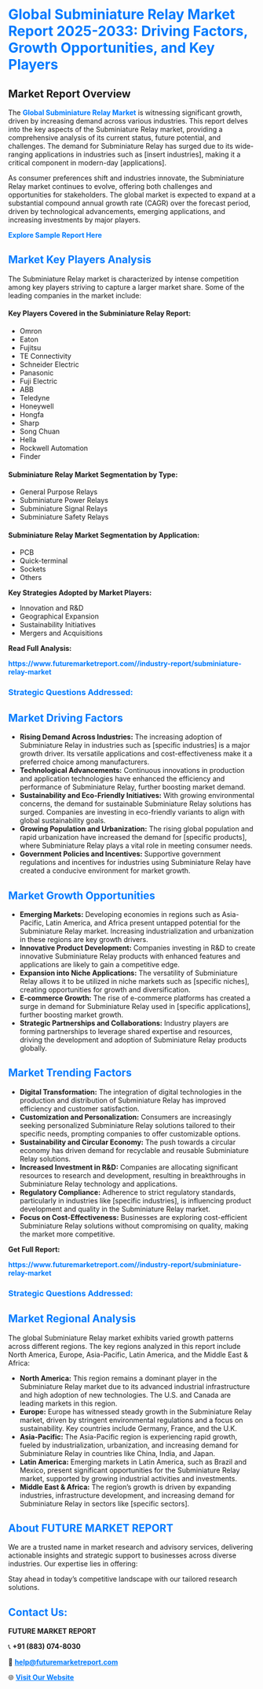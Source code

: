 <h1 style="color: #007BFF;">Global Subminiature Relay Market Report 2025-2033: Driving Factors, Growth Opportunities, and Key Players</h1>

<section id="overview">
<h2>Market Report Overview</h2>
<p>The <a href="https://www.futuremarketreport.com//industry-report/subminiature-relay-market" style="color: #007BFF; text-decoration: none;"><strong>Global Subminiature Relay Market</strong></a> is witnessing significant growth, driven by increasing demand across various industries. This report delves into the key aspects of the Subminiature Relay market, providing a comprehensive analysis of its current status, future potential, and challenges. The demand for Subminiature Relay has surged due to its wide-ranging applications in industries such as [insert industries], making it a critical component in modern-day [applications].</p>
<p>As consumer preferences shift and industries innovate, the Subminiature Relay market continues to evolve, offering both challenges and opportunities for stakeholders. The global market is expected to expand at a substantial compound annual growth rate (CAGR) over the forecast period, driven by technological advancements, emerging applications, and increasing investments by major players.</p>
</section>

<section id="overview">
<p><a href="https://www.futuremarketreport.com//request-sample/reportId=81815" style="color: #007BFF; text-decoration: none;"><strong>Explore Sample Report Here</strong></a></p>
</section>

<section id="key-players">
<h2 style="color: #007BFF;">Market Key Players Analysis</h2>
<p>The Subminiature Relay market is characterized by intense competition among key players striving to capture a larger market share. Some of the leading companies in the market include:</p>
<h4>Key Players Covered in the Subminiature Relay Report:</h4>
<ul><li>Omron</li><li>Eaton</li><li>Fujitsu</li><li>TE Connectivity</li><li>Schneider Electric</li><li>Panasonic</li><li>Fuji Electric</li><li>ABB</li><li>Teledyne</li><li>Honeywell</li><li>Hongfa</li><li>Sharp</li><li>Song Chuan</li><li>Hella</li><li>Rockwell Automation</li><li>Finder</li></ul>
<h4>Subminiature Relay Market Segmentation by Type:</h4>
<ul><li>General Purpose Relays</li><li>Subminiature Power Relays</li><li>Subminiature Signal Relays</li><li>Subminiature Safety Relays</li></ul>

<h4>Subminiature Relay Market Segmentation by Application:</h4>
<ul><li>PCB</li><li>Quick-terminal</li><li>Sockets</li><li>Others</li></ul>
<p><strong>Key Strategies Adopted by Market Players:</strong></p>
<ul>
<li>Innovation and R&D</li>
<li>Geographical Expansion</li>
<li>Sustainability Initiatives</li>
<li>Mergers and Acquisitions</li>
</ul>
</section>

<section>
<p><strong>Read Full Analysis: </strong></p><a href="https://www.futuremarketreport.com//industry-report/subminiature-relay-market" style="color: #007BFF; text-decoration: none;"><strong>https://www.futuremarketreport.com//industry-report/subminiature-relay-market</strong></a>
<h3 style="color: #007BFF;">Strategic Questions Addressed:</h3>
</section>

<section id="driving-factors">
<h2 style="color: #007BFF;">Market Driving Factors</h2>
<ul>
<li><strong>Rising Demand Across Industries:</strong> The increasing adoption of Subminiature Relay in industries such as [specific industries] is a major growth driver. Its versatile applications and cost-effectiveness make it a preferred choice among manufacturers.</li>
<li><strong>Technological Advancements:</strong> Continuous innovations in production and application technologies have enhanced the efficiency and performance of Subminiature Relay, further boosting market demand.</li>
<li><strong>Sustainability and Eco-Friendly Initiatives:</strong> With growing environmental concerns, the demand for sustainable Subminiature Relay solutions has surged. Companies are investing in eco-friendly variants to align with global sustainability goals.</li>
<li><strong>Growing Population and Urbanization:</strong> The rising global population and rapid urbanization have increased the demand for [specific products], where Subminiature Relay plays a vital role in meeting consumer needs.</li>
<li><strong>Government Policies and Incentives:</strong> Supportive government regulations and incentives for industries using Subminiature Relay have created a conducive environment for market growth.</li>
</ul>
</section>

<section id="growth-opportunities">
<h2 style="color: #007BFF;">Market Growth Opportunities</h2>
<ul>
<li><strong>Emerging Markets:</strong> Developing economies in regions such as Asia-Pacific, Latin America, and Africa present untapped potential for the Subminiature Relay market. Increasing industrialization and urbanization in these regions are key growth drivers.</li>
<li><strong>Innovative Product Development:</strong> Companies investing in R&D to create innovative Subminiature Relay products with enhanced features and applications are likely to gain a competitive edge.</li>
<li><strong>Expansion into Niche Applications:</strong> The versatility of Subminiature Relay allows it to be utilized in niche markets such as [specific niches], creating opportunities for growth and diversification.</li>
<li><strong>E-commerce Growth:</strong> The rise of e-commerce platforms has created a surge in demand for Subminiature Relay used in [specific applications], further boosting market growth.</li>
<li><strong>Strategic Partnerships and Collaborations:</strong> Industry players are forming partnerships to leverage shared expertise and resources, driving the development and adoption of Subminiature Relay products globally.</li>
</ul>
</section>

<section id="trending-factors">
<h2 style="color: #007BFF;">Market Trending Factors</h2>
<ul>
<li><strong>Digital Transformation:</strong> The integration of digital technologies in the production and distribution of Subminiature Relay has improved efficiency and customer satisfaction.</li>
<li><strong>Customization and Personalization:</strong> Consumers are increasingly seeking personalized Subminiature Relay solutions tailored to their specific needs, prompting companies to offer customizable options.</li>
<li><strong>Sustainability and Circular Economy:</strong> The push towards a circular economy has driven demand for recyclable and reusable Subminiature Relay solutions.</li>
<li><strong>Increased Investment in R&D:</strong> Companies are allocating significant resources to research and development, resulting in breakthroughs in Subminiature Relay technology and applications.</li>
<li><strong>Regulatory Compliance:</strong> Adherence to strict regulatory standards, particularly in industries like [specific industries], is influencing product development and quality in the Subminiature Relay market.</li>
<li><strong>Focus on Cost-Effectiveness:</strong> Businesses are exploring cost-efficient Subminiature Relay solutions without compromising on quality, making the market more competitive.</li>
</ul>
</section>

<section>
<p><strong>Get Full Report: </strong></p><a href="https://www.futuremarketreport.com//industry-report/subminiature-relay-market" style="color: #007BFF; text-decoration: none;"><strong>https://www.futuremarketreport.com//industry-report/subminiature-relay-market</strong></a>
<h3 style="color: #007BFF;">Strategic Questions Addressed:</h3>
</section>


<section id="regional-analysis">
<h2 style="color: #007BFF;">Market Regional Analysis</h2>
<p>The global Subminiature Relay market exhibits varied growth patterns across different regions. The key regions analyzed in this report include North America, Europe, Asia-Pacific, Latin America, and the Middle East & Africa:</p>
<ul>
<li><strong>North America:</strong> This region remains a dominant player in the Subminiature Relay market due to its advanced industrial infrastructure and high adoption of new technologies. The U.S. and Canada are leading markets in this region.</li>
<li><strong>Europe:</strong> Europe has witnessed steady growth in the Subminiature Relay market, driven by stringent environmental regulations and a focus on sustainability. Key countries include Germany, France, and the U.K.</li>
<li><strong>Asia-Pacific:</strong> The Asia-Pacific region is experiencing rapid growth, fueled by industrialization, urbanization, and increasing demand for Subminiature Relay in countries like China, India, and Japan.</li>
<li><strong>Latin America:</strong> Emerging markets in Latin America, such as Brazil and Mexico, present significant opportunities for the Subminiature Relay market, supported by growing industrial activities and investments.</li>
<li><strong>Middle East & Africa:</strong> The region’s growth is driven by expanding industries, infrastructure development, and increasing demand for Subminiature Relay in sectors like [specific sectors].</li>
</ul>
</section>

<footer>
<h2 style="color: #007BFF;">About FUTURE MARKET REPORT</h2>
<p>We are a trusted name in market research and advisory services, delivering actionable insights and strategic support to businesses across diverse industries. Our expertise lies in offering:</p>

<p>Stay ahead in today’s competitive landscape with our tailored research solutions.</p>

<h2 style="color: #007BFF;">Contact Us:</h2>
<p><strong>FUTURE MARKET REPORT</strong></p>
<p>📞 <strong>+91 (883) 074-8030</strong></p>
<p>📧 <strong><a href="mailto:help@futuremarketreport.com" style="color: #007BFF;">help@futuremarketreport.com</a></strong></p>
<p>🌐 <strong><a href="https://www.futuremarketreport.com/" style="color: #007BFF;">Visit Our Website</a></strong></p>
</footer>